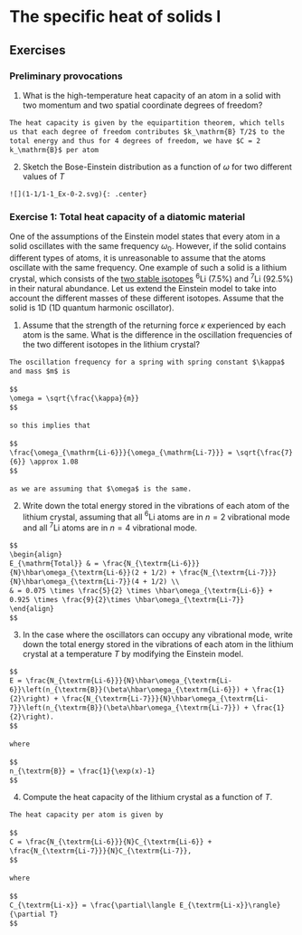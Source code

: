 # The specific heat of solids I

## Exercises

### Preliminary provocations

  1. What is the high-temperature heat capacity of an atom in a solid with two momentum and two spatial coordinate degrees of freedom?

    The heat capacity is given by the equipartition theorem, which tells us that each degree of freedom contributes $k_\mathrm{B} T/2$ to the total energy and thus for 4 degrees of freedom, we have $C = 2 k_\mathrm{B}$ per atom

  2. Sketch the Bose-Einstein distribution as a function of $\omega$ for two different values of $T$

    ![](1-1/1-1_Ex-0-2.svg){: .center}

### Exercise 1: Total heat capacity of a diatomic material

One of the assumptions of the Einstein model states that every atom in a solid oscillates with the same frequency $\omega_0$. However, if the solid contains different types of atoms, it is unreasonable to assume that the atoms oscillate with the same frequency. One example of such a solid is a lithium crystal, which consists of the [two stable isotopes](https://en.wikipedia.org/wiki/Isotopes_of_lithium) $^6$Li (7.5%) and $^7$Li (92.5%) in their natural abundance. Let us extend the Einstein model to take into account the different masses of these different isotopes. Assume that the solid is 1D (1D quantum harmonic oscillator).

  1. Assume that the strength of the returning force $\kappa$ experienced by each atom is the same. What is the difference in the oscillation frequencies of the two different isotopes in the lithium crystal?

    The oscillation frequency for a spring with spring constant $\kappa$ and mass $m$ is

    $$
    \omega = \sqrt{\frac{\kappa}{m}}
    $$

    so this implies that

    $$
    \frac{\omega_{\mathrm{Li-6}}}{\omega_{\mathrm{Li-7}}} = \sqrt{\frac{7}{6}} \approx 1.08
    $$

    as we are assuming that $\omega$ is the same.

  2. Write down the total energy stored in the vibrations of each atom of the lithium crystal, assuming that all $^6$Li atoms are in $n=2$ vibrational mode and all $^7$Li atoms are in $n=4$ vibrational mode.

    $$
    \begin{align}
    E_{\mathrm{Total}} & = \frac{N_{\textrm{Li-6}}}{N}\hbar\omega_{\textrm{Li-6}}(2 + 1/2) + \frac{N_{\textrm{Li-7}}}{N}\hbar\omega_{\textrm{Li-7}}(4 + 1/2) \\
    & = 0.075 \times \frac{5}{2} \times \hbar\omega_{\textrm{Li-6}} + 0.925 \times \frac{9}{2}\times \hbar\omega_{\textrm{Li-7}}
    \end{align}
    $$

  3. In the case where the oscillators can occupy any vibrational mode, write down the total energy stored in the vibrations of each atom in the lithium crystal at a temperature $T$ by modifying the Einstein model.

    $$
    E = \frac{N_{\textrm{Li-6}}}{N}\hbar\omega_{\textrm{Li-6}}\left(n_{\textrm{B}}(\beta\hbar\omega_{\textrm{Li-6}}) + \frac{1}{2}\right) + \frac{N_{\textrm{Li-7}}}{N}\hbar\omega_{\textrm{Li-7}}\left(n_{\textrm{B}}(\beta\hbar\omega_{\textrm{Li-7}}) + \frac{1}{2}\right).
    $$

    where

    $$
    n_{\textrm{B}} = \frac{1}{\exp(x)-1}
    $$


  4. Compute the heat capacity of the lithium crystal as a function of $T$.

    The heat capacity per atom is given by

    $$
    C = \frac{N_{\textrm{Li-6}}}{N}C_{\textrm{Li-6}} + \frac{N_{\textrm{Li-7}}}{N}C_{\textrm{Li-7}},
    $$

    where

    $$
    C_{\textrm{Li-x}} = \frac{\partial\langle E_{\textrm{Li-x}}\rangle}{\partial T}
    $$
